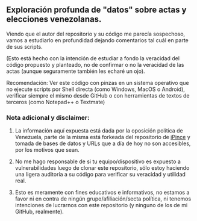 ## Exploración profunda de "datos" sobre actas y elecciones venezolanas.

Viendo que el autor del repositorio y su código me parecía sospechoso, vamos a estudiarlo en profundidad dejando comentarios tal cuál en parte de sus scripts.

(Esto está hecho con la intención de estudiar a fondo la veracidad del código propuesto y planteado, no de confirmar o no la veracidad de las actas (aunque seguramente también les echaré un ojo).

Recomendación: Ver este código con pinzas en un sistema operativo que no ejecute scripts por Shell directa (como Windows, MacOS o Android), verificar siempre el mismo desde GitHub o con herramientas de textos de terceros (como Notepad++ o Textmate)

### Nota adicional y disclaimer:

1. La información aquí expuesta está dada por la oposición política de Venezuela, parte de la misma está forkeada del repositorio de [iPince](https://github.com/ipince/) y tomada de bases de datos y URLs que a día de hoy no son accesibles, por los motivos que sean.

2. No me hago responsable de si tu equipo/dispositivo es expuesto a vulnerabilidades luego de clonar este repositorio, sólo estoy haciendo una ligera auditoría a su código para verificar su veracidad y utilidad real.

3. Esto es meramente con fines educativos e informativos, no estamos a favor ni en contra de ningún grupo/afiliación/secta política, ni tenemos intenciones de lucrarnos con este repositorio (y ninguno de los de mi GitHub, realmente).

